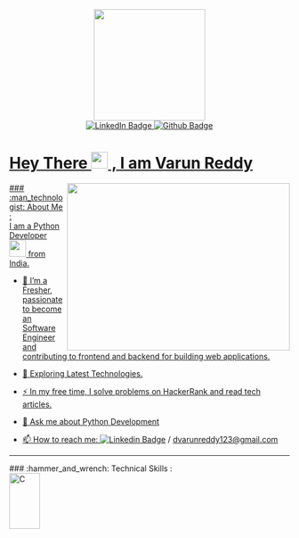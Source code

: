 
<!--
**Varun-redd/Varun-redd** is a ✨ _special_ ✨ repository because its `README.md` (this file) appears on your GitHub profile.

Here are some ideas to get you started:
<div align = left>
- 🔭 I’m currently working on project...
</div>
<div>
- 🌱 I’m currently learning ...
  </div>
  <div>
- 👯 I’m looking to collaborate on ...
  </div>
  <div>
- 🤔 I’m looking for help with ...
  </div>
  <div>
- 💬 Ask me about ...
  </div>
  <div>
- 📫 How to reach me: ...
  </div>
  <div>
--->

<div id="header" align="center">
  <img src="https://media.giphy.com/media/gjrYDwbjnK8x36xZIO/giphy.gif" width="200"/>
</div>

<div id="badges" align = "center">
  <a href="https://www.linkedin.com/in/varun-reddy1204/">
    <img src="https://img.shields.io/badge/LinkedIn-blue?style=for-the-badge&logo=linkedin&logoColor=white" alt="LinkedIn Badge"/> 
  </a>
  <a href = "https://github.com/Varun-redd" align = "center">
    <img src="https://img.shields.io/badge/-github-lightgrey?style=for-the-badge&logo=Github&logoColor=black" alt="Github Badge"/>
  </a>
</div>
<div align = center>
  <a href =  "https://github.com/Varun-redd">
<img src="https://komarev.com/ghpvc/?username=your-github-username&style=flat-square&color=blue" alt=""/>
 </div>
  
<div align = center>
  <h1 align = left>
  Hey There
  <img src="https://media.giphy.com/media/hvRJCLFzcasrR4ia7z/giphy.gif" width="30px"/>
    , I am Varun Reddy
  </h1>
</div>
  
<div align="left">
  <img src="https://media.giphy.com/media/u1WhXLjwgcXpHJBMRM/giphy.gif" width="400" height="300"/ align = right>
  <div>
    ### :man_technologist: About Me :
  </div>
  <div>
  I am a Python Developer  <img src="https://media.giphy.com/media/LMt9638dO8dftAjtco/giphy.gif" width="30">  from India.
  </div>
  <div>
    
- :telescope: I’m a Fresher, passionate to become an Software Engineer and contributing to frontend and backend for building web applications.

- :seedling: Exploring Latest Technologies.

- :zap: In my free time, I solve problems on HackerRank and read tech articles.
    
- 💬  Ask me about Python Development

- :mailbox: How to reach me: [![Linkedin Badge](https://img.shields.io/badge/-Linkedin-blue?style=flat&logo=Linkedin&logoColor=white)](https://www.linkedin.com/in/varun-reddy1204/) / dvarunreddy123@gmail.com
  </div>
</div>
  
  
  
---
<div>
  ### :hammer_and_wrench: Technical Skills :
  <div>
    <img src="https://github.com/yurijserrano/Github-Profile-Readme-Logos/blob/master/programming%20languages/c.svg" title="C Programming" alt="C" width="33%" height="100"/>&nbsp;
  </div>
  </div>
